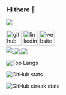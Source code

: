 ### Hi there 👋

[<img src="https://www.codewars.com/users/KorayAydemir/badges/small"/>](https://www.codewars.com/users/KorayAydemir)

[<img src='https://cdn.jsdelivr.net/npm/simple-icons@3.0.1/icons/github.svg' alt='github' height='40'>](https://github.com/KorayAydemir)  [<img src='https://cdn.jsdelivr.net/npm/simple-icons@3.0.1/icons/linkedin.svg' alt='linkedin' height='40'>](https://www.linkedin.com/in/koray-aydemir-dev/)  [<img src='https://cdn.jsdelivr.net/npm/simple-icons@3.0.1/icons/icloud.svg' alt='website' height='40'>](https://korayaydemir.dev)  
<a href="">
  <img src="https://github-readme-stats-korayaydemir.vercel.app/api/top-langs/?username=KorayAydemir" />
</a>
<a href="">
  <img align="center" src="https://github-readme-stats-korayaydemir.vercel.app/api?username=KorayAydemir&show_icons=true" />
</a>
<a href="">
  <img align="center" src="https://streak-stats.demolab.com/?user=KorayAydemir" />
  </a>


![Top Langs](https://github-readme-stats-korayaydemir.vercel.app/api/top-langs/?username=KorayAydemir)

![GitHub stats](https://github-readme-stats-korayaydemir.vercel.app/api?username=KorayAydemir&show_icons=true)  


![GitHub streak stats](https://streak-stats.demolab.com/?user=KorayAydemir)  


<!--
**KorayAydemir/KorayAydemir** is a ✨ _special_ ✨ repository because its `README.md` (this file) appears on your GitHub profile.

Here are some ideas to get you started:

- 🔭 I’m currently working on ...
- 🌱 I’m currently learning ...
- 👯 I’m looking to collaborate on ...
- 🤔 I’m looking for help with ...
- 💬 Ask me about ...
- 📫 How to reach me: ...
- 😄 Pronouns: ...
- ⚡ Fun fact: ...
-->
